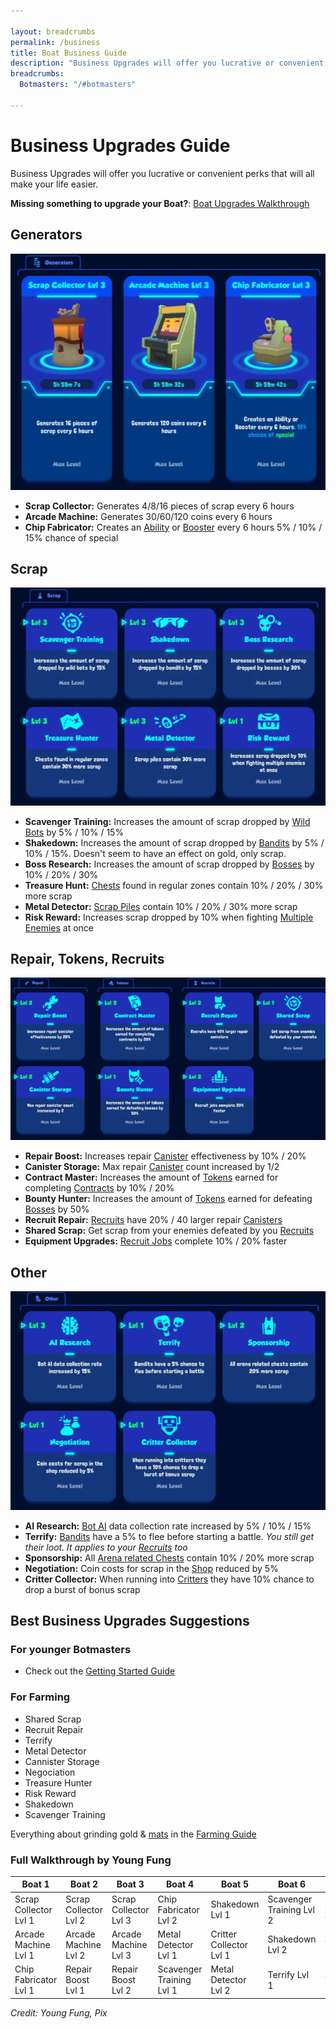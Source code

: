 ```yaml
---

layout: breadcrumbs
permalink: /business
title: Boat Business Guide
description: "Business Upgrades will offer you lucrative or convenient perks that will all make your life easier in Botworld Adventure" 
breadcrumbs:
  Botmasters: "/#botmasters"

---
```


# Business Upgrades Guide
  
<div markdown="1" class=" ghcms ghcms-intro">

Business Upgrades will offer you lucrative or convenient perks that will all make your life easier.

**Missing something to upgrade your Boat?**: [Boat Upgrades Walkthrough](/boat)

</div>

  
<div markdown="1" class=" ghcms ghcms-main">

## Generators

![Boat Machines](/assets/img/pics/business_boat_machines.jpg)

- **Scrap Collector:** Generates 4/8/16 pieces of scrap every 6 hours   
- **Arcade Machine:** Generates 30/60/120 coins every 6 hours          
- **Chip Fabricator:** Creates an [Ability](/abilities) or [Booster](/boosters) every 6 hours 5% / 10% / 15% chance of special

## Scrap

![Scrap Upgrades](/assets/img/pics/business_scrap_upgrades.jpg)

- **Scavenger Training:** Increases the amount of scrap dropped by [Wild Bots](/exploring#wild-bots) by 5% / 10% / 15%            
- **Shakedown:** Increases the amount of scrap dropped by [Bandits](/exploring#bandits) by 5% / 10% / 15%. Doesn't seem to have an effect on gold, only scrap.
- **Boss Research:** Increases the amount of scrap dropped by [Bosses](/exploring#bosses) by 10% / 20% / 30%              
- **Treasure Hunt:** [Chests](/loot#chests) found in regular zones contain 10% / 20% / 30% more scrap              
- **Metal Detector:** [Scrap Piles](/loot#scrap-piles) contain 10% / 20% / 30% more scrap   
- **Risk Reward:** Increases scrap dropped by 10% when fighting [Multiple Enemies](/exploring#multiple-enemies) at once

## Repair, Tokens, Recruits

![Misc Upgrades](/assets/img/pics/business_misc_upgrades.jpg)

- **Repair Boost:** Increases repair [Canister](/exploring#canister) effectiveness by 10% / 20%
- **Canister Storage:** Max repair [Canister](/exploring#canister) count increased by 1/2
- **Contract Master:** Increases the amount of [Tokens](/seasons) earned for completing [Contracts](/contracts) by 10% / 20%        
- **Bounty Hunter:** Increases the amount of [Tokens](/seasons) earned for defeating [Bosses](/exploring#bosses) by 50%
- **Recruit Repair:** [Recruits](/recruits) have 20% / 40 larger repair [Canisters](/exploring#canisters)      
- **Shared Scrap:** Get scrap from your enemies defeated by you [Recruits](/recruits)     
- **Equipment Upgrades:** [Recruit Jobs](/jobs) complete 10% / 20% faster

## Other

![Other Upgrades](/assets/img/pics/business_other_upgrades.jpg)

- **AI Research:** [Bot AI](/bots#ai) data collection rate increased by 5% / 10% / 15%          
- **Terrify:** [Bandits](/exploring#bandits) have a 5% to flee before starting a battle. *You still get their loot. It applies to your [Recruits](/recruits) too*           
- **Sponsorship:** All [Arena related Chests](/loot#chests) contain 10% / 20% more scrap              
- **Negotiation:** Coin costs for scrap in the [Shop](/shop) reduced by 5%            
- **Critter Collector:** When running into [Critters](/exploring#critters) they have 10% chance to drop a burst of bonus scrap


</div>


## Best Business Upgrades Suggestions

### For younger Botmasters

- Check out the [Getting Started Guide](/getting-started)

### For Farming

- Shared Scrap
- Recruit Repair
- Terrify
- Metal Detector
- Cannister Storage
- Negociation
- Treasure Hunter
- Risk Reward
- Shakedown
- Scavenger Training

Everything about grinding gold & [mats](/materials) in the [Farming Guide](/farming)
 
### Full Walkthrough by Young Fung

|            Boat 1            |           Boat 2          |           Boat 3          |            Boat 4            |             Boat 5           |            Boat 6            |          Boat 7           |           Boat 8          |            Boat 9            |            Boat 10           |            Boat 11           |          Boat 12          |          Boat 13          |            Boat 14           |            Boat 15           |
|------------------------------|---------------------------|---------------------------|------------------------------|------------------------------|------------------------------|---------------------------|---------------------------|------------------------------|------------------------------|------------------------------|---------------------------|---------------------------|------------------------------|------------------------------|
|    Scrap Collector Lvl 1     |   Scrap Collector Lvl 2   |   Scrap Collector Lvl 3   |     Chip Fabricator  Lvl 2   |       Shakedown     Lvl 1    |   Scavenger Training Lvl 2   |    Shared Scrap Lvl 1     |     Risk Reward lvl 1     |     Metal Detector  Lvl 3    |     Bounty Hunter  Lvl 1     |   Scavenger Training Lvl 3   |      Shakedown   Lvl 3    |    Boss Research Lvl 1    |    Treasure Hunter Lvl 1     |    Chip Fabricator   Lvl 3   |
|    Arcade Machine  Lvl 1     |   Arcade Machine  Lvl 2   |   Arcade Machine  Lvl 3   |     Metal Detector   Lvl 1   |   Critter Collector Lvl 1    |        Shakedown     Lvl 2   |    Sponsorship  Lvl 1     |     AI Research Lvl 1     |    Canister Storage Lvl 1    |    Contract Master Lvl 1     |    Canister Storage  Lvl 2   |    Recuit Repair Lvl 1    |    Boss Research Lvl 2    |    Treasure Hunter Lvl 2     |   Equipment Upgrades Lvl 1   |
|    Chip Fabricator Lvl 1     |    Repair Boost   Lvl 1   |    Repair Boost   Lvl 2   |   Scavenger Training Lvl 1   |    Metal Detector   Lvl 2    |         Terrify      Lvl 1   |    Sponsorship  Lvl 2     |     AI Research Lvl 2     |      Negotiation    Lvl 1    |    Contract Master Lvl 2     |      AI Research     Lvl 3   |    Recuit Repair Lvl 2    |    Boss Research Lvl 3    |    Treasure Hunter Lvl 3     |   Equipment Upgrades Lvl 2   |


*Credit: Young Fung, Pix*
